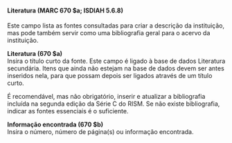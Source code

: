 #### Literatura (MARC 670 $a; ISDIAH 5.6.8)

Este campo lista as fontes consultadas para criar a descrição da instituição, mas pode também servir como uma bibliografia geral para o acervo da instituição.

**Literatura (670 $a)**  
Insira o título curto da fonte. Este campo é ligado à base de dados Literatura secundária. Itens que ainda não estejam na base de dados devem ser antes inseridos nela, para que possam depois ser ligados através de um título curto.

É recomendável, mas não obrigatório, inserir e atualizar a bibliografia incluída na segunda edição da Série C do RISM. Se não existe bibliografia, indicar as fontes essenciais é o suficiente.

  
**Informação encontrada (670 $b)**    
Insira o número, número de página(s) ou informação encontrada.